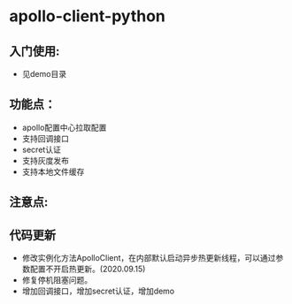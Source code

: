 # apollo-client-python


## 入门使用:

* 见demo目录

## 功能点：
* apollo配置中心拉取配置
* 支持回调接口
* secret认证
* 支持灰度发布
* 支持本地文件缓存

## 注意点:


## 代码更新
* 修改实例化方法ApolloClient，在内部默认启动异步热更新线程，可以通过参数配置不开启热更新。(2020.09.15)
* 修复停机阻塞问题。
* 增加回调接口，增加secret认证，增加demo
